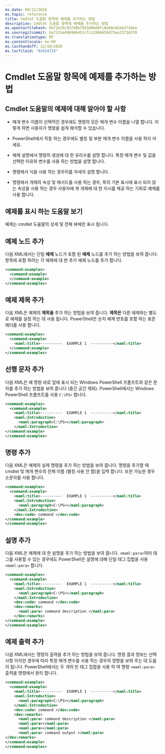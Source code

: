 ```yaml
---
ms.date: 09/12/2016
ms.topic: reference
title: Cmdlet 도움말 항목에 예제를 추가하는 방법
description: Cmdlet 도움말 항목에 예제를 추가하는 방법
ms.openlocfilehash: 6b72e29c93740b7953d9b68fc8e68c02eb2f4dee
ms.sourcegitcommit: ba7315a496986451cfc1296b659d73ea2373d3f0
ms.translationtype: MT
ms.contentlocale: ko-KR
ms.lasthandoff: 12/10/2020
ms.locfileid: "92654725"
---
```

# <a name="how-to-add-examples-to-a-cmdlet-help-topic"></a>Cmdlet 도움말 항목에 예제를 추가하는 방법

## <a name="things-to-know-about-examples-in-cmdlet-help"></a>Cmdlet 도움말의 예제에 대해 알아야 할 사항

- 매개 변수 이름이 선택적인 경우에도 명령의 모든 매개 변수 이름을 나열 합니다. 이렇게 하면 사용자가 명령을 쉽게 해석할 수 있습니다.

- PowerShell에서 작동 하는 경우에도 별칭 및 부분 매개 변수 이름을 사용 하지 마세요.

- 예제 설명에서 명령의 생성에 대 한 유리수를 설명 합니다. 특정 매개 변수 및 값을 선택한 이유와 변수를 사용 하는 방법을 설명 합니다.

- 명령에서 식을 사용 하는 경우이를 자세히 설명 합니다.

- 명령에서 개체의 속성 및 메서드를 사용 하는 경우, 특히 기본 표시에 표시 되지 않는 속성을 사용 하는 경우 사용자에 게 개체에 대 한 지시를 제공 하는 기회로 예제를 사용 합니다.

## <a name="help-views-that-display-examples"></a>예제를 표시 하는 도움말 보기

예제는 cmdlet 도움말의 상세 및 전체 뷰에만 표시 됩니다.

## <a name="adding-an-examples-node"></a>예제 노드 추가

다음 XML에서는 단일 **예제** 노드가 포함 된 **예제** 노드를 추가 하는 방법을 보여 줍니다. 항목에 포함 하려는 각 예제에 대 한 추가 예제 노드를 추가 합니다.

```xml
<command:examples>
  <command:example>
  </command:example>
</command:examples>
```

## <a name="adding-an-example-title"></a>예제 제목 추가

다음 XML은 예제의 **제목을** 추가 하는 방법을 보여 줍니다. **제목은** 다른 예제와는 별도로 예제를 설정 하는 데 사용 됩니다. PowerShell은 순차 예제 번호를 포함 하는 표준 헤더를 사용 합니다.

```xml
<command:examples>
  <command:example>
    <maml:title>----------  EXAMPLE 1  ----------</maml:title>
  </command:example>
</command:examples>
```

## <a name="adding-preceding-characters"></a>선행 문자 추가

다음 XML은 예 명령 바로 앞에 표시 되는 Windows PowerShell 프롬프트와 같은 문자를 추가 하는 방법을 보여 줍니다 (중간 공간 제외). PowerShell에서는 Windows PowerShell 프롬프트를 사용 `C:\PS>` 합니다.

```xml
<command:examples>
  <command:example>
    <maml:title>----------  EXAMPLE 1  ----------</maml:title>
    <maml:Introduction>
      <maml:paragraph>C:\PS></maml:paragraph>
    </maml:Introduction>
</command:example>
</command:examples>
```

## <a name="adding-the-command"></a>명령 추가

다음 XML은 예제의 실제 명령을 추가 하는 방법을 보여 줍니다. 명령을 추가할 때 cmdlet 및 매개 변수의 전체 이름 (별칭 사용 안 함)을 입력 합니다. 또한 가능한 경우 소문자를 사용 합니다.

```xml
<command:examples>
  <command:example>
    <maml:title>----------  EXAMPLE 1  ----------</maml:title>
    <maml:Introduction>
      <maml:paragraph>C:\PS></maml:paragraph>
    </maml:Introduction>
    <dev:code> command </dev:code>
</command:example>
</command:examples>
```

## <a name="adding-a-description"></a>설명 추가

다음 XML은 예제에 대 한 설명을 추가 하는 방법을 보여 줍니다. `<maml:para>`여러 태그를 사용할 수 있는 경우에도 PowerShell은 설명에 대해 단일 태그 집합을 사용 `<maml:para>` 합니다.

```xml
<command:examples>
  <command:example>
    <maml:title>----------  EXAMPLE 1  ----------</maml:title>
    <maml:Introduction>
      <maml:paragraph>C:\PS></maml:paragraph>
    </maml:Introduction>
    <dev:code> command </dev:code>
    <dev:remarks>
      <maml:para> command description </maml:para>
    </dev:remarks>
</command:example>
</command:examples>
```

## <a name="adding-example-output"></a>예제 출력 추가

다음 XML에서는 명령의 출력을 추가 하는 방법을 보여 줍니다. 명령 결과 정보는 선택 사항 이지만 경우에 따라 특정 매개 변수를 사용 하는 경우의 영향을 보여 주는 데 도움이 됩니다.
PowerShell에서는 두 개의 빈 태그 집합을 사용 하 여 명령 `<maml:para>` 출력을 명령에서 분리 합니다.

```xml
<command:examples>
  <command:example>
    <maml:title>----------  EXAMPLE 1  ----------</maml:title>
    <maml:Introduction>
      <maml:paragraph>C:\PS></maml:paragraph>
    </maml:Introduction>
    <dev:code> command </dev:code>
    <dev:remarks>
      <maml:para> command description </maml:para>
      <maml:para></maml:para>
      <maml:para></maml:para>
      <maml:para> command output </maml:para>
</dev:remarks>
</command:example>
</command:examples>
```
